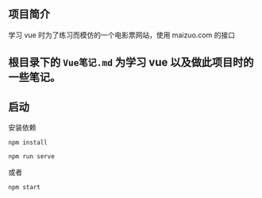 ## 项目简介

学习 vue 时为了练习而模仿的一个电影票网站，使用 maizuo.com 的接口

## 根目录下的 `Vue笔记.md` 为学习 vue 以及做此项目时的一些笔记。

## 启动

安装依赖

```
npm install
```

```
npm run serve
```

或者

```
npm start
```
